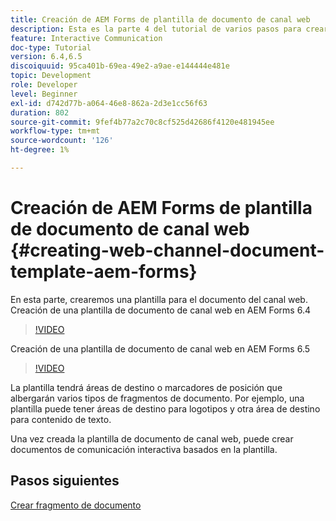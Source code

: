 ```yaml
---
title: Creación de AEM Forms de plantilla de documento de canal web
description: Esta es la parte 4 del tutorial de varios pasos para crear su primer documento de comunicaciones interactivas. En esta parte, crearemos una plantilla para el documento del canal web.
feature: Interactive Communication
doc-type: Tutorial
version: 6.4,6.5
discoiquuid: 95ca401b-69ea-49e2-a9ae-e144444e481e
topic: Development
role: Developer
level: Beginner
exl-id: d742d77b-a064-46e8-862a-2d3e1cc56f63
duration: 802
source-git-commit: 9fef4b77a2c70c8cf525d42686f4120e481945ee
workflow-type: tm+mt
source-wordcount: '126'
ht-degree: 1%

---
```


# Creación de AEM Forms de plantilla de documento de canal web {#creating-web-channel-document-template-aem-forms}

En esta parte, crearemos una plantilla para el documento del canal web.
Creación de una plantilla de documento de canal web en AEM Forms 6.4
>[!VIDEO](https://video.tv.adobe.com/v/22342?quality=12&learn=on)

Creación de una plantilla de documento de canal web en AEM Forms 6.5
>[!VIDEO](https://video.tv.adobe.com/v/27807?quality=12&learn=on)

La plantilla tendrá áreas de destino o marcadores de posición que albergarán varios tipos de fragmentos de documento. Por ejemplo, una plantilla puede tener áreas de destino para logotipos y otra área de destino para contenido de texto.

Una vez creada la plantilla de documento de canal web, puede crear documentos de comunicación interactiva basados en la plantilla.

## Pasos siguientes

[Crear fragmento de documento](./partfive.md)
